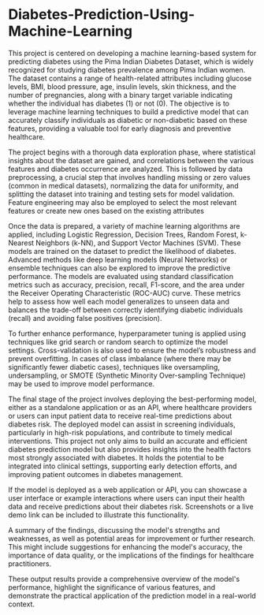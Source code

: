 # Diabetes-Prediction-Using-Machine-Learning
This project is centered on developing a machine learning-based system for predicting diabetes using the Pima Indian Diabetes Dataset, which is widely recognized for studying diabetes prevalence among Pima Indian women. The dataset contains a range of health-related attributes including glucose levels, BMI, blood pressure, age, insulin levels, skin thickness, and the number of pregnancies, along with a binary target variable indicating whether the individual has diabetes (1) or not (0). The objective is to leverage machine learning techniques to build a predictive model that can accurately classify individuals as diabetic or non-diabetic based on these features, providing a valuable tool for early diagnosis and preventive healthcare.

The project begins with a thorough data exploration phase, where statistical insights about the dataset are gained, and correlations between the various features and diabetes occurrence are analyzed. This is followed by data preprocessing, a crucial step that involves handling missing or zero values (common in medical datasets), normalizing the data for uniformity, and splitting the dataset into training and testing sets for model validation. Feature engineering may also be employed to select the most relevant features or create new ones based on the existing attributes

Once the data is prepared, a variety of machine learning algorithms are applied, including Logistic Regression, Decision Trees, Random Forest, k-Nearest Neighbors (k-NN), and Support Vector Machines (SVM). These models are trained on the dataset to predict the likelihood of diabetes. Advanced methods like deep learning models (Neural Networks) or ensemble techniques can also be explored to improve the predictive performance. The models are evaluated using standard classification metrics such as accuracy, precision, recall, F1-score, and the area under the Receiver Operating Characteristic (ROC-AUC) curve. These metrics help to assess how well each model generalizes to unseen data and balances the trade-off between correctly identifying diabetic individuals (recall) and avoiding false positives (precision).

To further enhance performance, hyperparameter tuning is applied using techniques like grid search or random search to optimize the model settings. Cross-validation is also used to ensure the model’s robustness and prevent overfitting. In cases of class imbalance (where there may be significantly fewer diabetic cases), techniques like oversampling, undersampling, or SMOTE (Synthetic Minority Over-sampling Technique) may be used to improve model performance.

The final stage of the project involves deploying the best-performing model, either as a standalone application or as an API, where healthcare providers or users can input patient data to receive real-time predictions about diabetes risk. The deployed model can assist in screening individuals, particularly in high-risk populations, and contribute to timely medical interventions. This project not only aims to build an accurate and efficient diabetes prediction model but also provides insights into the health factors most strongly associated with diabetes. It holds the potential to be integrated into clinical settings, supporting early detection efforts, and improving patient outcomes in diabetes management.

If the model is deployed as a web application or API, you can showcase a user interface or example interactions where users can input their health data and receive predictions about their diabetes risk. Screenshots or a live demo link can be included to illustrate this functionality.

A summary of the findings, discussing the model's strengths and weaknesses, as well as potential areas for improvement or further research. This might include suggestions for enhancing the model's accuracy, the importance of data quality, or the implications of the findings for healthcare practitioners.

These output results provide a comprehensive overview of the model's performance, highlight the significance of various features, and demonstrate the practical application of the prediction model in a real-world context.
























